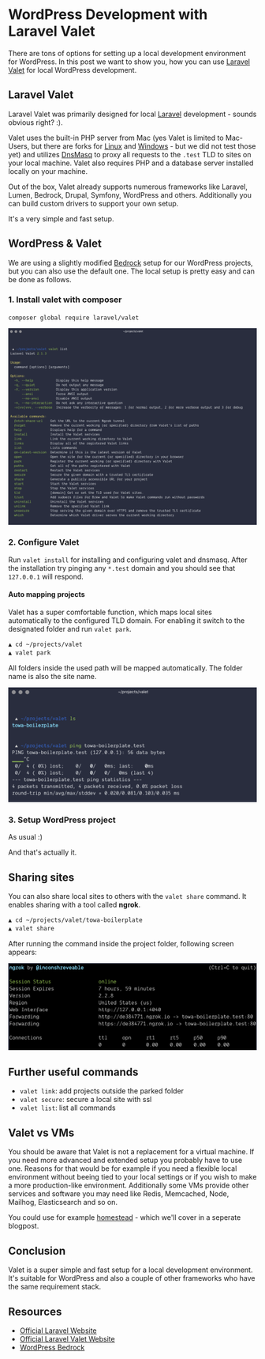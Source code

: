 # WordPress Development with Laravel Valet

There are tons of options for setting up a local development environment for WordPress. In this post we want to show you, how you can use [Laravel Valet](https://laravel.com/docs/5.7/valet) for local WordPress development.

## Laravel Valet

Laravel Valet was primarily designed for local [Laravel](https://laravel.com/) development - sounds obvious right? :).

Valet uses the built-in PHP server from Mac (yes Valet is limited to Mac-Users, but there are forks for [Linux](https://github.com/cpriego/valet-linux) and [Windows](https://github.com/cretueusebiu/valet-windows) - but we did not test those yet) and utilizes [DnsMasq](http://www.thekelleys.org.uk/dnsmasq/doc.html) to proxy all requests to the `.test` TLD to sites on your local machine. Valet also requires PHP and a database server installed locally on your machine.

Out of the box, Valet already supports numerous frameworks like Laravel, Lumen, Bedrock, Drupal, Symfony, WordPress and others. Additionally you can build custom drivers to support your own setup.

It's a very simple and fast setup.

## WordPress & Valet

We are using a slightly modified [Bedrock](https://roots.io/bedrock/) setup for our WordPress projects, but you can also use the default one. The local setup is pretty easy and can be done as follows.

### 1. Install valet with composer

`composer global require laravel/valet`

![Valet options and commands][valet]

### 2. Configure Valet

Run `valet install` for installing and configuring valet and dnsmasq. After the installation try pinging any `*.test` domain and you should see that `127.0.0.1` will respond.

#### Auto mapping projects

Valet has a super comfortable function, which maps local sites automatically to the configured TLD domain. For enabling it switch to the designated folder and run `valet park`.

```bash
▲ cd ~/projects/valet
▲ valet park
```

All folders inside the used path will be mapped automatically. The folder name is also the site name.

![Valet mapping][valet-mapping]

### 3. Setup WordPress project

As usual :)

And that's actually it.

## Sharing sites

You can also share local sites to others with the `valet share` command. It enables sharing with a tool called **ngrok**.

```bash
▲ cd ~/projects/valet/towa-boilerplate
▲ valet share
```

After running the command inside the project folder, following screen appears:

![Valet sharing][valet-sharing]

## Further useful commands

+ `valet link`: add projects outside the parked folder
+ `valet secure`: secure a local site with ssl
+ `valet list`: list all commands

## Valet vs VMs

You should be aware that Valet is not a replacement for a virtual machine. If you need more advanced and extended setup you probably have to use one. Reasons for that would be for example if you need a flexible local environment without beeing tied to your local settings or if you wish to make a more production-like environment. Additionally some VMs provide other services and software you may need like Redis, Memcached, Node, Mailhog, Elasticsearch and so on.

You could use for example [homestead](https://laravel.com/docs/5.7/homestead) - which we'll cover in a seperate blogpost.

## Conclusion

Valet is a super simple and fast setup for a local development environment. It's suitable for WordPress and also a couple of other frameworks who have the same requirement stack.

## Resources

+ [Official Laravel Website](https://laravel.com/)
+ [Official Laravel Valet Website](https://laravel.com/docs/5.7/valet)
+ [WordPress Bedrock](https://roots.io/bedrock/)

[valet]: valet.png "Valet options & commands"
[valet-mapping]: valet-mapping.png "Valet mapping"
[valet-sharing]: valet-sharing.png "Valet sharing"